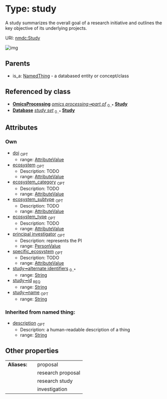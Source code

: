 
# Type: study


A study summarizes the overall goal of a research initiative and outlines the key objective of its underlying projects.

URI: [nmdc:Study](https://microbiomedata/meta/Study)


![img](http://yuml.me/diagram/nofunky;dir:TB/class/[AttributeValue]<doi%200..1-++[Study&#124;id:string;name:string%20%3F;alternate_identifiers:string%20*;description(i):string%20%3F],[PersonValue]<principal%20investigator%200..1-++[Study],[AttributeValue]<specific_ecosystem%200..1-++[Study],[AttributeValue]<ecosystem_subtype%200..1-++[Study],[AttributeValue]<ecosystem_type%200..1-++[Study],[AttributeValue]<ecosystem_category%200..1-++[Study],[AttributeValue]<ecosystem%200..1-++[Study],[OmicsProcessing]-%20part%20of%200..*>[Study],[Database]++-%20study%20set%200..*>[Study],[NamedThing]^-[Study],[PersonValue],[OmicsProcessing],[NamedThing],[Database],[AttributeValue])

## Parents

 *  is_a: [NamedThing](NamedThing.md) - a databased entity or concept/class

## Referenced by class

 *  **[OmicsProcessing](OmicsProcessing.md)** *[omics processing➞part of](omics_processing_part_of.md)*  <sub>0..*</sub>  **[Study](Study.md)**
 *  **[Database](Database.md)** *[study set](study_set.md)*  <sub>0..*</sub>  **[Study](Study.md)**

## Attributes


### Own

 * [doi](doi.md)  <sub>OPT</sub>
    * range: [AttributeValue](AttributeValue.md)
 * [ecosystem](ecosystem.md)  <sub>OPT</sub>
    * Description: TODO
    * range: [AttributeValue](AttributeValue.md)
 * [ecosystem_category](ecosystem_category.md)  <sub>OPT</sub>
    * Description: TODO
    * range: [AttributeValue](AttributeValue.md)
 * [ecosystem_subtype](ecosystem_subtype.md)  <sub>OPT</sub>
    * Description: TODO
    * range: [AttributeValue](AttributeValue.md)
 * [ecosystem_type](ecosystem_type.md)  <sub>OPT</sub>
    * Description: TODO
    * range: [AttributeValue](AttributeValue.md)
 * [principal investigator](principal_investigator.md)  <sub>OPT</sub>
    * Description: represents the PI
    * range: [PersonValue](PersonValue.md)
 * [specific_ecosystem](specific_ecosystem.md)  <sub>OPT</sub>
    * Description: TODO
    * range: [AttributeValue](AttributeValue.md)
 * [study➞alternate identifiers](study_alternate_identifiers.md)  <sub>0..*</sub>
    * range: [String](types/String.md)
 * [study➞id](study_id.md)  <sub>REQ</sub>
    * range: [String](types/String.md)
 * [study➞name](study_name.md)  <sub>OPT</sub>
    * range: [String](types/String.md)

### Inherited from named thing:

 * [description](description.md)  <sub>OPT</sub>
    * Description: a human-readable description of a thing
    * range: [String](types/String.md)

## Other properties

|  |  |  |
| --- | --- | --- |
| **Aliases:** | | proposal |
|  | | research proposal |
|  | | research study |
|  | | investigation |

